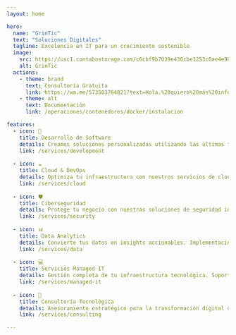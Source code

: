 ```yaml
---
layout: home

hero:
  name: "GrinTic"
  text: "Soluciones Digitales"
  tagline: Excelencia en IT para un crecimiento sostenible
  image:
    src: https://usc1.contabostorage.com/c6cbf9b7039e436cbe1253c0ae4e98e4:granapple/Pagina web/Logos/yo.png
    alt: GrinTic
  actions:
    - theme: brand
      text: Consultoría Gratuita
      link: https://wa.me/573503764821?text=Hola,%20quiero%20más%20información
    - theme: alt
      text: Documentación
      link: /operaciones/contenedores/docker/instalacion

features:
  - icon: 🚀
    title: Desarrollo de Software
    details: Creamos soluciones personalizadas utilizando las últimas tecnologías. Especializados en aplicaciones web, móviles y sistemas empresariales.
    link: /services/development
    
  - icon: ☁️
    title: Cloud & DevOps
    details: Optimiza tu infraestructura con nuestros servicios de cloud computing en AWS, Azure y Google Cloud. Implementación de CI/CD y automatización.
    link: /services/cloud
    
  - icon: 🛡️
    title: Ciberseguridad
    details: Protege tu negocio con nuestras soluciones de seguridad integral. Auditorías, pentesting y consultoría en cumplimiento normativo.
    link: /services/security
    
  - icon: 📊
    title: Data Analytics
    details: Convierte tus datos en insights accionables. Implementación de soluciones de Big Data, BI y Machine Learning.
    link: /services/data
    
  - icon: 💻
    title: Servicios Managed IT
    details: Gestión completa de tu infraestructura tecnológica. Soporte 24/7, mantenimiento y monitorización proactiva.
    link: /services/managed-it
    
  - icon: 🎯
    title: Consultoría Tecnológica
    details: Asesoramiento estratégico para la transformación digital de tu empresa. Optimización de procesos y arquitectura de sistemas.
    link: /services/consulting

---
```


<br>
<LogoCarousel />

<TestimonialSlider />

<TechStack />

<WhyChooseUs />

<ContactUs />

<Footer />